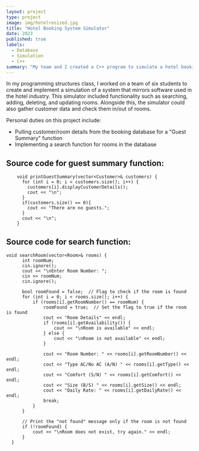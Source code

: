 ```yaml
---
layout: project
type: project
image: img/hotelresized.jpg
title: "Hotel Booking System Simulator"
date: 2023
published: true
labels:
  - Database
  - Simulation
  - C++
summary: "My team and I created a C++ program to simulate a hotel booking system."
---
```


In my programming structures class, I worked on a team of six students to create and implement a simulation of a system that mirrors software used in the hotel industry. This simulator included functionality such as
searching, adding, deleting, and updating rooms. Alongside this, the simulator could also gather customer data and check them in/out of rooms.

Personal duties on this project include:
- Pulling customer/room details from the booking database for a "Guest Summary" function
- Implementing a search function for rooms in the database

## Source code for guest summary function: 
```
    void printGuestSummary(vector<Customer>& customers) {
      for (int i = 0; i < customers.size(); i++) {
        customers[i].displayCustomerDetails();
        cout << "\n";
      }
      if(customers.size() == 0){
        cout << "There are no guests.";
      }
      cout << "\n";
    }

```
## Source code for search function:

```
void searchRoom(vector<Room>& rooms) {
      int roomNum;
      cin.ignore();
      cout << "\nEnter Room Number: ";
      cin >> roomNum;
      cin.ignore();

      bool roomFound = false;  // Flag to check if the room is found
      for (int i = 0; i < rooms.size(); i++) {
          if (rooms[i].getRoomNumber() == roomNum) {
              roomFound = true;  // Set the flag to true if the room is found
              cout << "Room Details" << endl;
              if (rooms[i].getAvailability()) {
                  cout << "\nRoom is available" << endl;
              } else {
                  cout << "\nRoom is not available" << endl;
              }

              cout << "Room Number: " << rooms[i].getRoomNumber() << endl;
              cout << "Type AC/No AC (A/N) " << rooms[i].getType() << endl;
              cout << "Comfort (S/N) " << rooms[i].getComfort() << endl;
              cout << "Size (B/S) " << rooms[i].getSize() << endl;
              cout << "Daily Rate: " << rooms[i].getDailyRate() << endl;
              break;
          }
      }

      // Print the "not found" message only if the room is not found
      if (!roomFound) {
          cout << "\nRoom does not exist, try again." << endl;
      }
  } 

```
